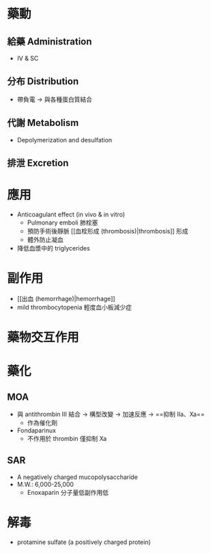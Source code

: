 # 藥動
## 給藥 Administration
- IV & SC
## 分布 Distribution
- 帶負電 $\rightarrow$ 與各種蛋白質結合
## 代謝 Metabolism
- Depolymerization and desulfation
## 排泄 Excretion
# 應用
- Anticoagulant effect (in vivo & in vitro)
	- Pulmonary emboli 肺栓塞
	- 預防手術後靜脈 [[血栓形成 (thrombosis)|thrombosis]] 形成
	- 體外防止凝血
- 降低血漿中的 triglycerides
# 副作用
- [[出血 (hemorrhage)|hemorrhage]]
- mild thrombocytopenia 輕度血小板減少症
# 藥物交互作用
# 藥化
## MOA
- 與 antithrombin III 結合 $\rightarrow$ 構型改變 $\rightarrow$ 加速反應 $\rightarrow$ ==抑制 IIa、Xa==
	- 作為催化劑
- Fondaparinux
	- 不作用於 thrombin 僅抑制 Xa
## SAR
- A negatively charged mucopolysaccharide
- M.W.: 6,000-25,000
	- Enoxaparin 分子量低副作用低 
# 解毒
- protamine sulfate (a positively charged protein)


